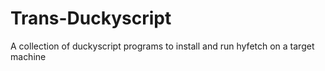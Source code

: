 # Trans-Duckyscript
A collection of duckyscript programs to install and run hyfetch on a target machine
